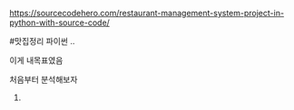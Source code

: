 https://sourcecodehero.com/restaurant-management-system-project-in-python-with-source-code/

#맛집정리 파이썬 ..

이게 내목표였음

처음부터 분석해보자

1. 